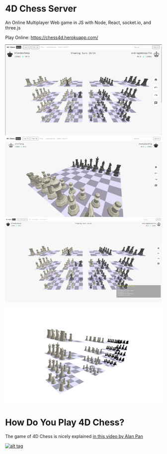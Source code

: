 # 4D Chess Server
An Online Multiplayer Web game in JS with Node, React, socket.io, and three.js

Play Online: https://chess4d.herokuapp.com/  

![alt tag](https://raw.githubusercontent.com/BrianSantoso/images/master/4D-Chess/gallery_3.png)
![alt tag](https://raw.githubusercontent.com/BrianSantoso/images/master/4D-Chess/gallery_1.png)
![alt tag](https://raw.githubusercontent.com/BrianSantoso/images/master/4D-Chess/gallery_4.png)

<a href="https://chess4d.herokuapp.com/">![alt tag](https://raw.githubusercontent.com/BrianSantoso/images/master/4D-Chess/4dchessgif.gif)</a>
# How Do You Play 4D Chess?
The game of 4D Chess is nicely explained [in this video by Alan Pan](https://www.youtube.com/watch?v=3wFQPSEPgWc)

<a href="https://www.youtube.com/watch?v=3wFQPSEPgWc">![alt tag](http://i3.ytimg.com/vi/3wFQPSEPgWc/maxresdefault.jpg)</a>
